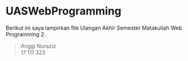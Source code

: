 # UASWebProgramming
Berikut ini saya lampirkan file Ulangan Akhir Semester Matakuliah Web Programming 2.
> Anggi Nuraziz <br>
> 17 111 323 <br>
